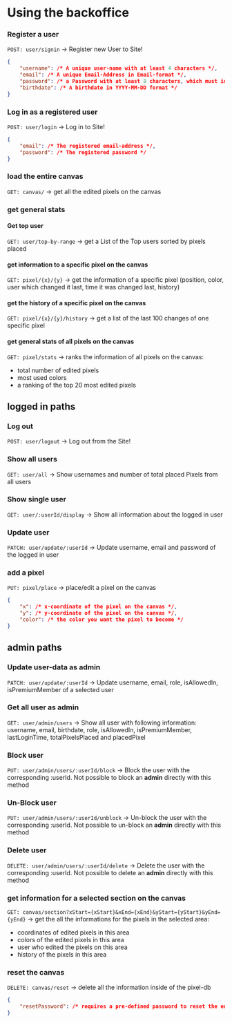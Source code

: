 # Using the backoffice

### Register a user 
`POST: user/signin` -> Register new User to Site!

```JSON
{
    "username": /* A unique user-name with at least 4 characters */,
    "email": /* A unique Email-Address in Email-format */,
    "password": /* a Password with at least 8 characters, which must include at least one number, one symbol, one uppercase letter and one lowercase letter */,
    "birthdate": /* A birthdate in YYYY-MM-DD format */
}
```

### Log in as a registered user
`POST: user/login` -> Log in to Site!

```json
{
    "email": /* The registered email-address */,
    "password": /* The registered password */
}
```

### load the entire canvas
`GET: canvas/` -> get all the edited pixels on the canvas

### get general stats

#### Get top user
`GET: user/top-by-range` -> get a List of the Top users sorted by pixels placed

#### get information to a specific pixel on the canvas
`GET: pixel/{x}/{y}` -> get the information of a specific pixel (position, color, user which changed it last, time it was changed last, history)

#### get the history of a specific pixel on the canvas
`GET: pixel/{x}/{y}/history` -> get a list of the last 100 changes of one specific pixel

#### get general stats of all pixels on the canvas
`GET: pixel/stats` -> ranks the information of all pixels on the canvas: 
- total number of edited pixels
- most used colors
- a ranking of the top 20 most edited pixels

## logged in paths

### Log out 
`POST: user/logout` -> Log out from the Site!

### Show all users
`GET: user/all` -> Show usernames and number of total placed Pixels from all users

### Show single user 
`GET: user/:userId/display` -> Show all information about the logged in user

### Update user
`PATCH: user/update/:userId` -> Update username, email and password of the logged in user

### add a pixel
`PUT: pixel/place` -> place/edit a pixel on the canvas

```json
{
    "x": /* x-coordinate of the pixel on the canvas */,
    "y": /* y-coordinate of the pixel on the canvas */,
    "color": /* the color you want the pixel to become */
}
```

## admin paths
### Update user-data as admin
`PATCH: user/update/:userId` -> Update username, email, role, isAllowedIn, isPremiumMember of a selected user 

### Get all user as admin
`GET: user/admin/users` -> Show all user with following information: username, email, birthdate, role, isAllowedIn, isPremiumMember, lastLoginTime, totalPixelsPlaced and placedPixel

### Block user
`PUT: user/admin/users/:userId/block` -> Block the user with the corresponding :userId. Not possible to block an **admin** directly with this method

### Un-Block user
`PUT: user/admin/users/:userId/unblock` -> Un-block the user with the corresponding :userId. Not possible to un-block an **admin** directly with this method

### Delete user
`DELETE: user/admin/users/:userId/delete` -> Delete the user with the corresponding :userId. Not possible to delete an **admin** directly with this method

### get information for a selected section on the canvas
`GET: canvas/section?xStart={xStart}&xEnd={xEnd}&yStart={yStart}&yEnd={yEnd}` -> get the all the informations for the pixels in the selected area: 
- coordinates of edited pixels in this area
- colors of the edited pixels in this area
- user who edited the pixels on this area
- history of the pixels in this area

### reset the canvas
`DELETE: canvas/reset` -> delete all the information inside of the pixel-db

```json
{
    "resetPassword": /* requires a pre-defined password to reset the entire canvas */
}
